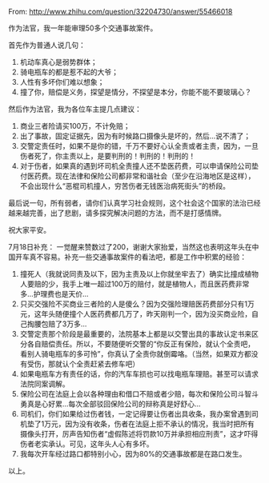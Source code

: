 From: <http://www.zhihu.com/question/32204730/answer/55466018>

作为法官，我一年能审理50多个交通事故案件。


首先作为普通人说几句：


1. 机动车真心是弱势群体；
2. 骑电瓶车的都是惹不起的大爷；
3. 人性有多坏你们难以想象；
4. 撞了你，赔偿是义务，探望是情分，不探望是本分，你能不能不要玻璃心？

然后作为法官，我为各位车主提几点建议：

1. 商业三者险请买100万，不计免赔；
2. 出了事故，固定证据先，因为有时候路口摄像头是坏的，然后…说不清了；
3. 交警定责任时，如果不是你的错，千万不要好心认全责或者主责，因为，一旦伤者死了，你主责以上，是要判刑的！判刑的！判刑的！
4. 对于伤者，如果真的遇到坏司机全责撞人还不垫医药费，可以申请保险公司垫付医药费。现在法律和保险公司都非常和谐社会（至少在沿海地区是这样），不会出现什么“恶棍司机撞人，穷苦伤者无钱医治病死街头”的桥段。

最后说一句，所有弱者，请你们认真学习社会规则，这个社会这个国家的法治已经越来越完善，出了悲剧，请多探究解决问题的方法，而不是打感情牌。

祝大家平安。

7月18日补充：
一觉醒来赞数过了200，谢谢大家抬爱，当然这也表明这年头在中国开车真不容易。补充一些交通事故案件的看法吧，都是工作中积累的经验：

1. 撞死人（我就说同责及以下，因为主责及以上你就坐牢去了）确实比撞成植物人要赔的少，我手上唯一超过100万的赔付，就是植物人，而且医药费非常多…护理费也是天价…
2. 只买交强险不买商业三者险的人是傻么？因为交强险理赔医药费部分只有1万元，这年头随便撞个人医药费都几万了，昨天刚判一个，因为没买商业险，自己掏腰包赔了3万多…
3. 交警定责那个阶段是最重要的，法院基本上都是以交警出具的事故认定书来区分各自赔偿责任。所以，不要随便听交警的“你反正有保险，就认个全责吧，看别人骑电瓶车的多可怜”，你真认了全责你就倒霉咯。（当然，如果双方都没有受伤，那就认个全责赶紧去修车吧）
4. 如果电瓶车方有责任的话，你的汽车车损也可以找电瓶车理赔。甚至可以请求法院同案调解。
5. 保险公司在法庭上会以各种理由和借口不赔或者少赔，每次和保险公司斗智斗勇真是心好累…每次全部驳回保险公司的辩称真是好舒心…
6. 司机们，你们如果给过伤者钱，一定记得要让伤者出具收条，我办案曾遇到司机垫了1万元，因为没有收条，伤者在法庭上拒不承认的情况，我当时把所有摄像头打开，厉声告知伤者“虚假陈述将罚款10万并承担相应刑责”，这才吓得伤者老实承认。可见，这年头人心有多坏。
7. 我每次开车经过路口都特别小心，因为80%的交通事故都是在路口发生。

以上。